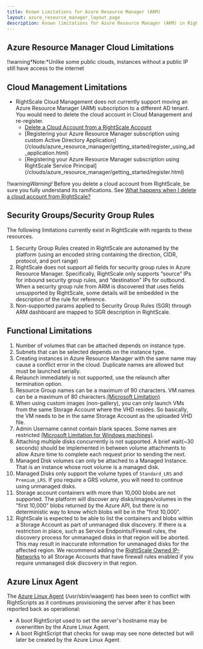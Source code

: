 ```yaml
---
title: Known Limitations for Azure Resource Manager (ARM)
layout: azure_resource_manager_layout_page
description: Known limitations for Azure Resource Manager (ARM) in RightScale
---
```


## Azure Resource Manager Cloud Limitations
!!warning*Note:*Unlike some public clouds, instances without a public IP still have access to the internet

## Cloud Management Limitations
- RightScale Cloud Management does not currently support moving an Azure Resource Manager (ARM) subscription to a different AD tenant. You would need to delete the cloud account in Cloud Management and re-register.
    - [Delete a Cloud Account from a RightScale Account](/cm/dashboard/settings/account/delete_a_cloud_account_from_a_rightscale_account.html)
    - [Registering your Azure Resource Manager subscription using custom Active Directory Application] (/clouds/azure_resource_manager/getting_started/register_using_ad_application.html)
    - [Registering your Azure Resource Manager subscription using RightScale Service Principal] (/clouds/azure_resource_manager/getting_started/register.html)

!!warning*Warning!* Before you delete a cloud account from RightScale, be sure you fully understand its ramifications. See [What happens when I delete a cloud account from RightScale?](/faq/What_happens_when_I_delete_a_cloud_from_my_RightScale_account.html)

## Security Groups/Security Group Rules
The following limitations currently exist in RightScale with regards to these resources.

1. Security Group Rules created in RightScale are auto­named by the platform (using an encoded string containing the direction, CIDR, protocol, and port range)
1. RightScale does not support all fields for security group rules in Azure Resource Manager. Specifically, RightScale only supports “source” IPs for inbound security group rules, and “destination” IPs for outbound. When a security group rule from ARM is discovered that uses fields unsupported by RightScale, some details will be embedded in the description of the rule for reference.  
1. Non-supported params applied to Security Group Rules (SGR) through ARM dashboard are mapped to SGR description in RightScale.

## Functional Limitations   
1. Number of volumes that can be attached depends on instance type.
1. Subnets that can be selected depends on the instance type.
1. Creating instances in Azure Resource Manager with the same name may cause a conflict error in the cloud.  Duplicate names are allowed but must be launched serially.
1. Relaunch immediately is not supported, use the relaunch after termination option.
1. Resource Group names can be a maximum of 90 characters. VM names can be a maximum of 80 characters.[(Microsoft Limitation)](https://docs.microsoft.com/en-us/azure/azure-resource-manager/management/resource-name-rules)
1. When using custom images (non-gallery), you can only launch VMs from the same Storage Account where the VHD resides. So basically, the VM needs to be in the same Storage Account as the uploaded VHD file.
1. Admin Username cannot contain blank spaces. Some names are restricted [(Microsoft Limitation for Windows machines)](https://docs.microsoft.com/en-us/azure/virtual-machines/linux/faq#what-are-the-username-requirements-when-creating-a-vm).
1. Attaching multiple disks concurrently is not supported. A brief wait(~30 seconds) should be implemented in between volume attachments to allow Azure time to complete each request prior to sending the next.
1. Managed Disk volumes can only be attached to a Managed Instance. That is an instance whose root volume is a managed disk.
1. Managed Disks only support the volume types of `Standard_LRS` and `Premium_LRS`. If you require a GRS volume, you will need to continue using unmanaged disks.
1. Storage account containers with more than 10,000 blobs are not supported. The platform will discover any disks/images/volumes in the "first 10,000" blobs returned by the Azure API, but there is no deterministic way to know which blobs will be in the "first 10,000".
1. RightScale is expected to be able to list the containers and blobs within a Storage Account as part of unmanaged disk discovery. If there is a restriction in place, such as Service Endpoints/Firewall rules, the discovery process for unmanaged disks in that region will be aborted. This may result in inaccurate information for unmanaged disks for the affected region. We recommend adding the [RightScale Owned IP-Networks](/faq/Firewall_Configuration_Ruleset.html) to all Storage Accounts that have firewall rules enabled if you require unmanaged disk discovery in that region.

## Azure Linux Agent
The [Azure Linux Agent](https://github.com/Azure/WALinuxAgent) (/usr/sbin/waagent) has been seen to conflict with RightScripts as it continues provisioning the server after it has been reported back as operational:
* A boot RightScript used to set the server's hostname may be overwritten by the Azure Linux Agent.
* A boot RightScript that checks for swap may see none detected but will later be created by the Azure Linux Agent.
